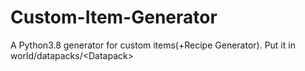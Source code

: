 # Custom-Item-Generator
A Python3.8 generator for custom items(+Recipe Generator). Put it in world/datapacks/&lt;Datapack>
